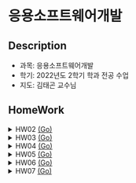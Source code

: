 # 응용소프트웨어개발

## Description
- 과목: 응용소프트웨어개발
- 학기: 2022년도 2학기 학과 전공 수업
- 지도: 김태곤 교수님

## HomeWork

<details>
<summary>HW02 <a href='https://github.com/RIVERALLZERO/SoftEngineering/tree/main/HW02'>(Go)</a></summary>
  - 구구단 | <a href="https://github.com/RIVERALLZERO/SoftEngineering/tree/main/HW02/gugudan.py">gugudan.py</a><br>
  - 팩토리얼 구하기 | <a href="https://github.com/RIVERALLZERO/SoftEngineering/tree/main/HW02/factorial.py">factorial.py</a><br>
  - 100부터 200까지의 숫자 중 소수 개수 구하기 | <a href="https://github.com/RIVERALLZERO/SoftEngineering/tree/main/HW02/prime_number.py">prime_number.py</a><br>
  - 짝수, 홀수 판단하기 | <a href="https://github.com/RIVERALLZERO/SoftEngineering/tree/main/HW02/even_odd.py">even_odd.py</a><br>
  - 1부터 100까지의 숫자 중 소수의 합 구하기 | <a href="https://github.com/RIVERALLZERO/SoftEngineering/tree/main/HW02/sum_even.py">sum_even.py</a><br>
  - 절대온도를 섭씨온도로, 마일을 킬로미터로 변환 | <a href="https://github.com/RIVERALLZERO/SoftEngineering/tree/main/HW02/unit_convert.py">unit_convert.py</a>
</details>

<details>
<summary>HW03 <a href='https://github.com/RIVERALLZERO/SoftEngineering/tree/main/HW03'>(Go)</a></summary>
  - 구구단 예외 설정하기 | <a href="https://github.com/RIVERALLZERO/SoftEngineering/tree/main/HW03/gugudan_exception.py">gugudan_exception.py</a><br>
  - HW02 구구단 GUI | <a href="https://github.com/RIVERALLZERO/SoftEngineering/tree/main/HW03/gugudan_gui.py">gugudan_gui.py</a><br>
  - 구구단 예외 설정 GUI | <a href="https://github.com/RIVERALLZERO/SoftEngineering/tree/main/HW03/gugudan_exception_gui.py">gugudan_exception_gui.py</a><br>
  - 구구단 예외 설정 GUI(rich로 꾸미기) | <a href="https://github.com/RIVERALLZERO/SoftEngineering/tree/main/HW03/gugudan_rich.py">gugudan_rich.py</a><br>
  - 조건에 맞는 var값 설정하기 | <a href="https://github.com/RIVERALLZERO/SoftEngineering/tree/main/HW03/exercise.py">exercise.py</a><br>
</details>

<details>
<summary>HW04 <a href='https://github.com/RIVERALLZERO/SoftEngineering/tree/main/HW04'>(Go)</a></summary>

1. 수업
    - 구구단 python으로 html 구현 | <a href="https://github.com/RIVERALLZERO/SoftEngineering/tree/main/HW04/gugudan_html.py">gugudan_html.py</a>
    - 구구단 Flask로 Url에 입력변수 받고 구현 | <a href="https://github.com/RIVERALLZERO/SoftEngineering/tree/main/HW04/flask_ex.py">flask_ex.py</a>
    - 웹 어플리케이션 과제 | <a href="https://github.com/RIVERALLZERO/SoftEngineering/tree/main/HW04/web_app.py">web_app.py</a>
2. 과제
   - 필요한 데이터(KOSIS) <a href="https://github.com/RIVERALLZERO/SoftEngineering/tree/main/HW04/do_population.csv">do_population.csv</a> 
   - Home 화면<br><img src="https://user-images.githubusercontent.com/93754504/190847719-a96dd545-7645-4158-a558-000988b45215.png">
   - "population/원하는 연도" 실행 화면<br><img src="https://user-images.githubusercontent.com/93754504/190862683-f6f2e112-30d6-4e99-b37e-35036d335b74.png">
</details>

<details>
<summary>HW05 <a href='https://github.com/RIVERALLZERO/SoftEngineering/tree/main/HW05'>(Go)</a></summary>

1. 수업
    - 온도 단위 변환 GET, POST방식 | <a href="https://github.com/RIVERALLZERO/SoftEngineering/tree/main/HW05/form_input.py">form_input.py</a>
    - Input텍스트와 버튼을 통해 값을 입력받고 결과를 다른 창에 (/c2k?c=입력값) 표시 <a href="https://github.com/RIVERALLZERO/SoftEngineering/tree/main/HW05/input_ex.html">HTML</a>
    - Input텍스트와 버튼을 통해 값을 입력받고 결과를 화면에 표시 <a href="https://github.com/RIVERALLZERO/SoftEngineering/tree/main/HW05/input_output_ex.html">HTML</a>
2. 과제
   - HW04 웹 어플리케이션 과제 => 웹상에서 값을 입력하고 출력  | <a href="https://github.com/RIVERALLZERO/SoftEngineering/tree/main/HW05/web_app.py">web_app.py</a>
   - HW04 웹 어플리케이션 과제 => HTML  | <a href="https://github.com/RIVERALLZERO/SoftEngineering/tree/main/HW05/index.html">index.html</a>
   - Home 화면 <br><img src="https://user-images.githubusercontent.com/93754504/191248407-3ca63b77-eafe-43ec-afc0-28a45742c8c3.png">
   - 실행 화면 <br><img src="https://user-images.githubusercontent.com/93754504/191248486-0f881530-1188-49e4-b094-234a84ef4557.png">
</details>

<details>
<summary>HW06 <a href='https://github.com/RIVERALLZERO/SoftEngineering/tree/main/docs'>(Go)</a></summary>

1. 수업
    - HTML로 home, about, blog 메뉴 구성
    - CSS로 style 지정 <a href="https://github.com/RIVERALLZERO/SoftEngineering/tree/main/docs/style.css">style.css</a>
    - JavaScript를 통해 현재 시간 알림창 띄우기 <a href="https://github.com/RIVERALLZERO/SoftEngineering/tree/main/docs/what_time.js">what_time.js</a>
2. 과제
   - 개인 홈페이지 만들기  | <a href="https://riverallzero.github.io/SoftEngineering/">홈페이지</a>
</details>

<details>
<summary>HW07 <a href="https://github.com/RIVERALLZERO/SoftEngineering/tree/main/HW07">(Go)</a></summary>

- HW06과제인 개인 홈페이지를 Flask를 이용해 구현 <a href="https://github.com/RIVERALLZERO/SoftEngineering/tree/main/HW07/hompage_app.py">hompage_app.py</a>
- 중복 코드는 <a href="https://github.com/RIVERALLZERO/SoftEngineering/tree/main/HW07/templates/layout.html">layout.html</a>로 묶어서 호출해 사용
</details>

